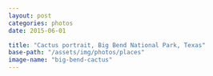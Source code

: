 ```yaml
---
layout: post
categories: photos
date: 2015-06-01

title: "Cactus portrait, Big Bend National Park, Texas"
base-path: "/assets/img/photos/places"
image-name: "big-bend-cactus"
---
```

